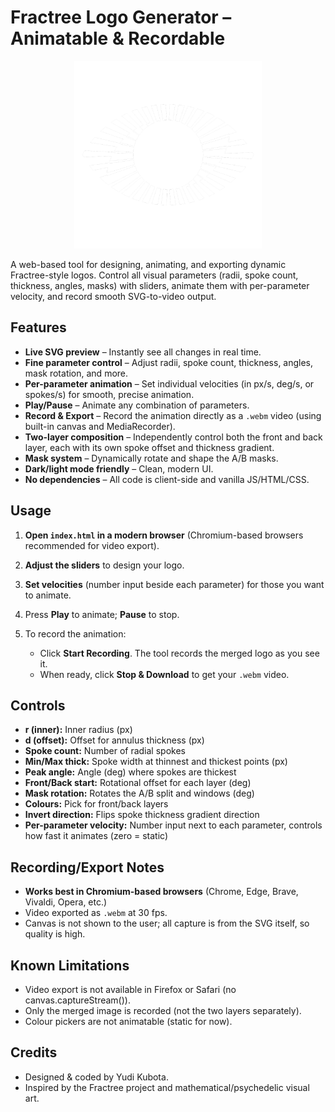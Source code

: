 # Fractree Logo Generator – Animatable & Recordable

<div style="text-align: center;">
  <img src="./img/logo_white_sq.png" alt="Fractree Logo Generator" width="300">
</div>

A web-based tool for designing, animating, and exporting dynamic Fractree-style logos.
Control all visual parameters (radii, spoke count, thickness, angles, masks) with sliders, animate them with per-parameter velocity, and record smooth SVG-to-video output.

## Features

* **Live SVG preview** – Instantly see all changes in real time.
* **Fine parameter control** – Adjust radii, spoke count, thickness, angles, mask rotation, and more.
* **Per-parameter animation** – Set individual velocities (in px/s, deg/s, or spokes/s) for smooth, precise animation.
* **Play/Pause** – Animate any combination of parameters.
* **Record & Export** – Record the animation directly as a `.webm` video (using built-in canvas and MediaRecorder).
* **Two-layer composition** – Independently control both the front and back layer, each with its own spoke offset and thickness gradient.
* **Mask system** – Dynamically rotate and shape the A/B masks.
* **Dark/light mode friendly** – Clean, modern UI.
* **No dependencies** – All code is client-side and vanilla JS/HTML/CSS.

## Usage

1. **Open `index.html` in a modern browser** (Chromium-based browsers recommended for video export).
2. **Adjust the sliders** to design your logo.
3. **Set velocities** (number input beside each parameter) for those you want to animate.
4. Press **Play** to animate; **Pause** to stop.
5. To record the animation:

   * Click **Start Recording**. The tool records the merged logo as you see it.
   * When ready, click **Stop & Download** to get your `.webm` video.

## Controls

* **r (inner):** Inner radius (px)
* **d (offset):** Offset for annulus thickness (px)
* **Spoke count:** Number of radial spokes
* **Min/Max thick:** Spoke width at thinnest and thickest points (px)
* **Peak angle:** Angle (deg) where spokes are thickest
* **Front/Back start:** Rotational offset for each layer (deg)
* **Mask rotation:** Rotates the A/B split and windows (deg)
* **Colours:** Pick for front/back layers
* **Invert direction:** Flips spoke thickness gradient direction
* **Per-parameter velocity:** Number input next to each parameter, controls how fast it animates (zero = static)

## Recording/Export Notes

* **Works best in Chromium-based browsers** (Chrome, Edge, Brave, Vivaldi, Opera, etc.)
* Video exported as `.webm` at 30 fps.
* Canvas is not shown to the user; all capture is from the SVG itself, so quality is high.

## Known Limitations

* Video export is not available in Firefox or Safari (no canvas.captureStream()).
* Only the merged image is recorded (not the two layers separately).
* Colour pickers are not animatable (static for now).

## Credits

* Designed & coded by Yudi Kubota.
* Inspired by the Fractree project and mathematical/psychedelic visual art.
